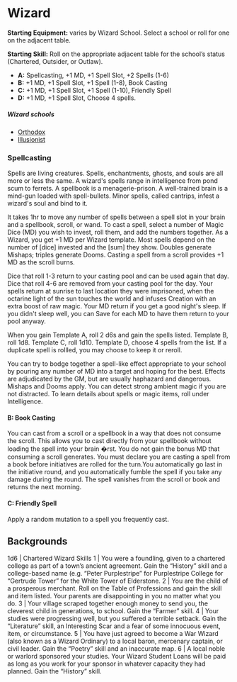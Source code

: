 # Wizard

**Starting Equipment:** varies by Wizard School. Select a school or
roll for one on the adjacent table.

**Starting Skill:** Roll on the appropriate adjacent table for the
school’s status (Chartered, Outsider, or Outlaw).

- **A:** Spellcasting, +1 MD, +1 Spell Slot, +2 Spells (1-6)
- **B:** +1 MD, +1 Spell Slot, +1 Spell (1-8), Book Casting
- **C:** +1 MD, +1 Spell Slot, +1 Spell (1-10), Friendly Spell
- **D:** +1 MD, +1 Spell Slot, Choose 4 spells.

##### Wizard schools

- [Orthodox](orthodox.md)
- [Illusionist](illusionist.md)

### Spellcasting

Spells are living creatures. Spells, enchantments, ghosts, and
souls are all more or less the same. A wizard's spells range in
intelligence from pond scum to ferrets. A spellbook is a
menagerie-prison. A well-trained brain is a mind-gun loaded with
spell-bullets. Minor spells, called cantrips, infest a wizard's soul
and bind to it. 

It takes 1hr to move any number of spells between
a spell slot in your brain and a spellbook, scroll, or wand.
To cast a spell, select a number of Magic Dice (MD) you wish to
invest, roll them, and add the numbers together. As a Wizard,
you get +1 MD per Wizard template. Most spells depend on the
number of [dice] invested and the [sum] they show. Doubles
generate Mishaps; triples generate Dooms. Casting a spell from
a scroll provides +1 MD as the scroll burns.

Dice that roll 1-3 return to your casting pool and can be used
again that day. Dice that roll 4-6 are removed from your casting
pool for the day. Your spells return at sunrise to last location they
were imprisoned, when the octarine light of the sun touches the
world and infuses Creation with an extra boost of raw magic.
Your MD return if you get a good night's sleep. If you didn't sleep
well, you can Save for each MD to have them return to your pool
anyway.

When you gain Template A, roll 2 d6s and gain the spells listed.
Template B, roll 1d8. Template C, roll 1d10. Template D, choose
4 spells from the list. If a duplicate spell is rollled, you may
choose to keep it or reroll.

You can try to bodge together a spell-like effect appropriate to
your school by pouring any number of MD into a target and
hoping for the best. Effects are adjudicated by the GM, but are
usually haphazard and dangerous. Mishaps and Dooms apply.
You can detect strong ambient magic if you are not distracted. To
learn details about spells or magic items, roll under Intelligence.

#### B: Book Casting

You can cast from a scroll or a spellbook in a way that does not
consume the scroll. This allows you to cast directly from your
spellbook without loading the spell into your brain �rst. You do
not gain the bonus MD that consuming a scroll generates. You
must declare you are casting a spell from a book before
initiatives are rolled for the turn.You automatically go last in the
initiative round, and you automatically fumble the spell if you
take any damage during the round. The spell vanishes from the
scroll or book and returns the next morning.

#### C: Friendly Spell

Apply a random mutation to a spell you frequently cast.

## Backgrounds

1d6 | Chartered Wizard Skills
1 | You were a foundling, given to a chartered college as part of a town’s ancient agreement. Gain the “History” skill and a college-based name (e.g.  “Peter Purplestripe” for Purplestripe College for “Gertrude Tower” for the White Tower of Elderstone.
2 | You are the child of a prosperous merchant. Roll on the Table of Professions and gain the skill and item listed. Your parents are disappointing in you no matter what you do.
3 | Your village scraped together enough money to send you, the cleverest child in generations, to school. Gain the “Farmer” skill.
4 | Your studies were progressing well, but you suffered a terrible setback.  Gain the “Literature” skill, an Interesting Scar and a fear of some innocuous event, item, or circumstance.
5 | You have just agreed to become a War Wizard (also known as a Wizard Ordinary) to a local baron, mercenary captain, or civil leader. Gain the “Poetry” skill and an inaccurate map.
6 | A local noble or warlord sponsored your studies. Your Wizard Student Loans will be paid as long as you work for your sponsor in whatever capacity they had planned. Gain the “History” skill.
